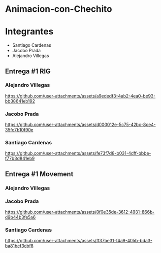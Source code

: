 # Animacion-con-Chechito

# Integrantes

- Santiago Cardenas
- Jacobo Prada
- Alejandro Villegas


## Entrega #1 RIG

### Alejandro Villegas

https://github.com/user-attachments/assets/a9ededf3-4ab2-4ea0-be93-bb38641eb192

### Jacobo Prada

https://github.com/user-attachments/assets/d000012e-5c75-42bc-8ce4-35fc7b10f90e

### Santiago Cardenas

https://github.com/user-attachments/assets/fe73f7d8-b031-4dff-bbbe-f77b3d841eb9

## Entrega #1 Movement

### Alejandro Villegas

### Jacobo Prada

https://github.com/user-attachments/assets/0f0e35de-3612-4931-866b-d9b44b3fe5a6


### Santiago Cardenas

https://github.com/user-attachments/assets/ff37be31-f4a9-405b-bda3-ba81bcf3cbf8

